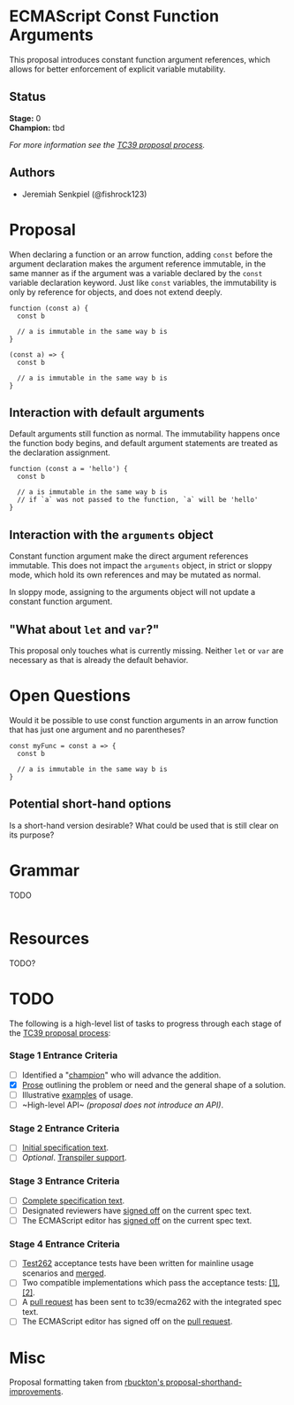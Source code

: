 # ECMAScript Const Function Arguments

This proposal introduces constant function argument references, which allows for better enforcement of explicit variable mutability.

## Status

**Stage:** 0  
**Champion:** tbd

_For more information see the [TC39 proposal process](https://tc39.github.io/process-document/)._

## Authors

* Jeremiah Senkpiel (@fishrock123)

# Proposal

When declaring a function or an arrow function, adding `const` before the argument declaration makes the argument reference immutable, in the same manner as if the argument was a variable declared by the `const` variable declaration keyword. Just like `const` variables, the immutability is only by reference for objects, and does not extend deeply.

```
function (const a) {
  const b

  // a is immutable in the same way b is
}
```

```
(const a) => {
  const b

  // a is immutable in the same way b is
}
```

## Interaction with default arguments

Default arguments still function as normal. The immutability happens once the function body begins, and default argument statements are treated as the declaration assignment.

```
function (const a = 'hello') {
  const b

  // a is immutable in the same way b is
  // if `a` was not passed to the function, `a` will be 'hello'
}
```

## Interaction with the `arguments` object

Constant function argument make the direct argument references immutable. This does not impact the `arguments` object, in strict or sloppy mode, which hold its own references and may be mutated as normal.

In sloppy mode, assigning to the arguments object will not update a constant function argument.

## "What about `let` and `var`?"

This proposal only touches what is currently missing. Neither `let` or `var` are necessary as that is already the default behavior.

# Open Questions

Would it be possible to use const function arguments in an arrow function that has just one argument and no parentheses?

```
const myFunc = const a => {
  const b

  // a is immutable in the same way b is
}
```

## Potential short-hand options

Is a short-hand version desirable? What could be used that is still clear on its purpose?

# Grammar

TODO

```grammarkdown
```

# Resources

TODO?

# TODO

The following is a high-level list of tasks to progress through each stage of the [TC39 proposal process](https://tc39.github.io/process-document/):

### Stage 1 Entrance Criteria

* [ ] Identified a "[champion][Champion]" who will advance the addition.  
* [x] [Prose][Prose] outlining the problem or need and the general shape of a solution.  
* [ ] Illustrative [examples][Examples] of usage.  
* [ ] ~High-level API~ _(proposal does not introduce an API)_.  

### Stage 2 Entrance Criteria

* [ ] [Initial specification text][Specification].  
* [ ] _Optional_. [Transpiler support][Transpiler].  

### Stage 3 Entrance Criteria

* [ ] [Complete specification text][Specification].  
* [ ] Designated reviewers have [signed off][Stage3ReviewerSignOff] on the current spec text.  
* [ ] The ECMAScript editor has [signed off][Stage3EditorSignOff] on the current spec text.  

### Stage 4 Entrance Criteria

* [ ] [Test262](https://github.com/tc39/test262) acceptance tests have been written for mainline usage scenarios and [merged][Test262PullRequest].  
* [ ] Two compatible implementations which pass the acceptance tests: [\[1\]][Implementation1], [\[2\]][Implementation2].  
* [ ] A [pull request][Ecma262PullRequest] has been sent to tc39/ecma262 with the integrated spec text.  
* [ ] The ECMAScript editor has signed off on the [pull request][Ecma262PullRequest].  

# Misc

Proposal formatting taken from [rbuckton's proposal-shorthand-improvements](https://github.com/rbuckton/proposal-shorthand-improvements).

<!-- The following are shared links used throughout the README: -->

[Champion]: #status
[Prose]: #proposal
[Examples]: #proposal
[Specification]: #todo
[Transpiler]: #todo
[Stage3ReviewerSignOff]: #todo
[Stage3EditorSignOff]: #todo
[Test262PullRequest]: #todo
[Implementation1]: #todo
[Implementation2]: #todo
[Ecma262PullRequest]: #todo
